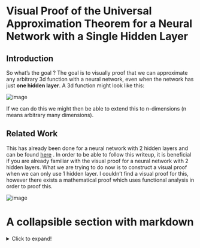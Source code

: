 # Visual Proof of the Universal Approximation Theorem for a Neural Network with a Single Hidden Layer

## Introduction

So what’s the goal ? The goal is to visually proof that we can approximate any arbitrary 3d function with a neural network, even when the network has just **one hidden layer**. 
A 3d function might look like this:

![image](https://user-images.githubusercontent.com/16619270/125162666-84d12400-e189-11eb-84b4-f3bc596d7d4d.png)

If we can do this we might then be able to extend this to n-dimensions (n means arbitrary many dimensions).

## Related Work

This has already been done for a neural network with 2 hidden layers and can be found [here](http://neuralnetworksanddeeplearning.com/chap4.html) .
In order to be able to follow this writeup, it is beneficial if you are already familiar with the visual proof for a neural network with 2 hidden layers.
What we are trying to do now is to construct a visual proof when we can only use 1 hidden layer.
I couldn’t find a visual proof for this, however there exists a mathematical proof which uses functional analysis in order to proof this. 

![image](https://user-images.githubusercontent.com/16619270/127114845-320115f2-5f65-4135-89e8-0f631dd13052.png)

# A collapsible section with markdown
<details>
  <summary>Click to expand!</summary>
  
  ## Heading
  1. A numbered
  2. list
     * With some
     * Sub bullets
</details>
